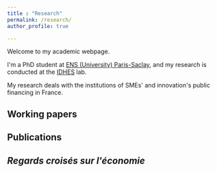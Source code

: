 ```yaml
---
title : "Research"
permalink: /research/
author_profile: true

---
```


Welcome to my academic webpage.

I'm a PhD student at [ENS (University) Paris-Saclay](https://ens-paris-saclay.fr/en), and my research is conducted at the [IDHES](https://www.idhes.cnrs.fr/) lab.

My research deals with the institutions of SMEs' and innovation's public financing in France.

## Working papers

## Publications

## _Regards croisés sur l'économie_
